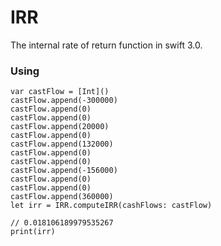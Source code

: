 # IRR
The internal rate of return function in swift 3.0.


### Using

	var castFlow = [Int]()
	castFlow.append(-300000)
	castFlow.append(0)
	castFlow.append(0)
	castFlow.append(20000)
	castFlow.append(0)
	castFlow.append(132000)
	castFlow.append(0)
	castFlow.append(0)
	castFlow.append(-156000)
	castFlow.append(0)
	castFlow.append(0)
	castFlow.append(360000)
	let irr = IRR.computeIRR(cashFlows: castFlow)
	
	// 0.018106189979535267
	print(irr)